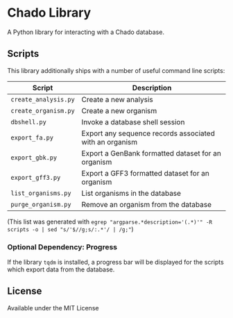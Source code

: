 # Chado Library

A Python library for interacting with a Chado database.

## Scripts

This library additionally ships with a number of useful command line scripts:

Script               | Description
-------------------- | ------------
`create_analysis.py` | Create a new analysis
`create_organism.py` | Create a new organism
`dbshell.py`         | Invoke a database shell session
`export_fa.py`       | Export any sequence records associated with an organism
`export_gbk.py`      | Export a GenBank formatted dataset for an organism
`export_gff3.py`     | Export a GFF3 formatted dataset for an organism
`list_organisms.py`  | List organisms in the database
`purge_organism.py`  | Remove an organism from the database

(This list was generated with `egrep "argparse.*description='(.*)'" -R scripts -o | sed "s/'$//g;s/:.*'/ | /g;"`)

### Optional Dependency: Progress

If the library `tqdm` is installed, a progress bar will be displayed for the
scripts which export data from the database.

## License

Available under the MIT License
